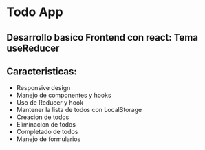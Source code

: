 # Todo App

## Desarrollo basico Frontend con react: Tema useReducer

## Caracteristicas:

- Responsive design
- Manejo de componentes y hooks
- Uso de Reducer y hook 
- Mantener la lista de todos con LocalStorage
- Creacion de todos
- Eliminacion de todos
- Completado de todos
- Manejo de formularios
